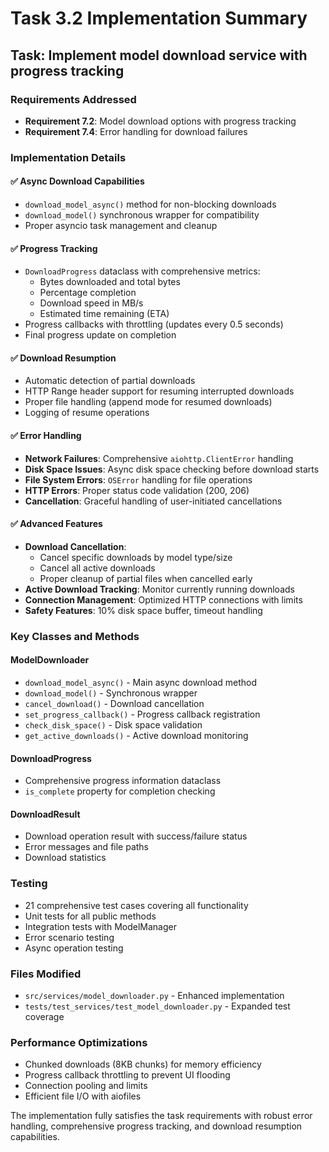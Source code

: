 # Task 3.2 Implementation Summary

## Task: Implement model download service with progress tracking

### Requirements Addressed

- **Requirement 7.2**: Model download options with progress tracking
- **Requirement 7.4**: Error handling for download failures

### Implementation Details

#### ✅ Async Download Capabilities

- `download_model_async()` method for non-blocking downloads
- `download_model()` synchronous wrapper for compatibility
- Proper asyncio task management and cleanup

#### ✅ Progress Tracking

- `DownloadProgress` dataclass with comprehensive metrics:
  - Bytes downloaded and total bytes
  - Percentage completion
  - Download speed in MB/s
  - Estimated time remaining (ETA)
- Progress callbacks with throttling (updates every 0.5 seconds)
- Final progress update on completion

#### ✅ Download Resumption

- Automatic detection of partial downloads
- HTTP Range header support for resuming interrupted downloads
- Proper file handling (append mode for resumed downloads)
- Logging of resume operations

#### ✅ Error Handling

- **Network Failures**: Comprehensive `aiohttp.ClientError` handling
- **Disk Space Issues**: Async disk space checking before download starts
- **File System Errors**: `OSError` handling for file operations
- **HTTP Errors**: Proper status code validation (200, 206)
- **Cancellation**: Graceful handling of user-initiated cancellations

#### ✅ Advanced Features

- **Download Cancellation**:
  - Cancel specific downloads by model type/size
  - Cancel all active downloads
  - Proper cleanup of partial files when cancelled early
- **Active Download Tracking**: Monitor currently running downloads
- **Connection Management**: Optimized HTTP connections with limits
- **Safety Features**: 10% disk space buffer, timeout handling

### Key Classes and Methods

#### ModelDownloader

- `download_model_async()` - Main async download method
- `download_model()` - Synchronous wrapper
- `cancel_download()` - Download cancellation
- `set_progress_callback()` - Progress callback registration
- `check_disk_space()` - Disk space validation
- `get_active_downloads()` - Active download monitoring

#### DownloadProgress

- Comprehensive progress information dataclass
- `is_complete` property for completion checking

#### DownloadResult

- Download operation result with success/failure status
- Error messages and file paths
- Download statistics

### Testing

- 21 comprehensive test cases covering all functionality
- Unit tests for all public methods
- Integration tests with ModelManager
- Error scenario testing
- Async operation testing

### Files Modified

- `src/services/model_downloader.py` - Enhanced implementation
- `tests/test_services/test_model_downloader.py` - Expanded test coverage

### Performance Optimizations

- Chunked downloads (8KB chunks) for memory efficiency
- Progress callback throttling to prevent UI flooding
- Connection pooling and limits
- Efficient file I/O with aiofiles

The implementation fully satisfies the task requirements with robust error handling, comprehensive progress tracking, and download resumption capabilities.
